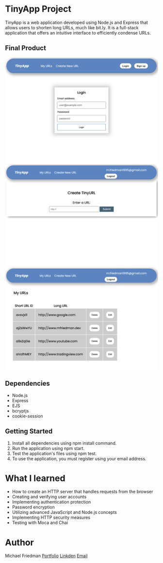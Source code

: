 # TinyApp Project

TinyApp is a web application developed using Node.js and Express that allows users to shorten long URLs, much like bit.ly. It is a full-stack application that offers an intuitive interface to efficiently condense URLs.

## Final Product

!["URLS"](docs/tinyapp-login.png)
!["URLS"](docs/tinyapp-create.png)
!["URLS"](docs/tinyapp-links.png)

## Dependencies

- Node.js
- Express
- EJS
- bcryptjs
- cookie-session

## Getting Started
1. Install all dependencies using npm install command.
2. Run the application using npm start.
3. Test the application's files using npm test.
4. To use the application, you must register using your email address.

# What I learned
- How to create an HTTP server that handles requests from the browser
- Creating and verifying user accounts
- Implementing authentication protection
- Password encryption
- Utilizing advanced JavaScript and Node.js concepts
- Implementing HTTP security measures
- Testing with Moca and Chai

# Author
Michael Friedman
[Portfolio](https://mfriedman.dev/)
[Linkden](https://www.linkedin.com/in/michael-friedman-800407242/)
[Email](michael@mfriedman.dev)